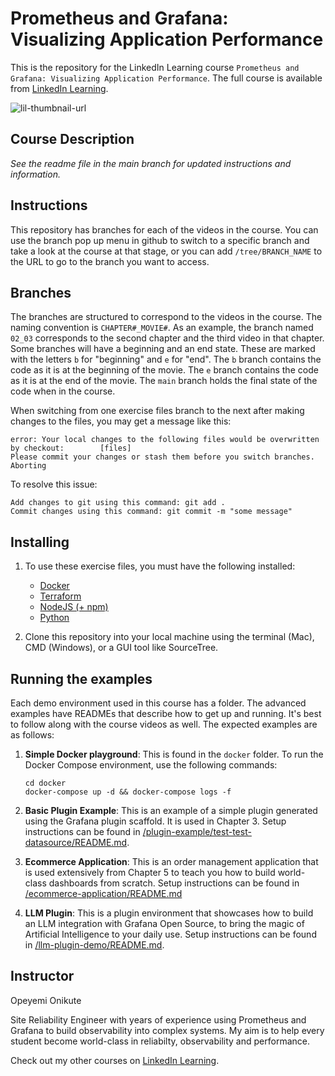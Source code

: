 # Prometheus and Grafana: Visualizing Application Performance
This is the repository for the LinkedIn Learning course `Prometheus and Grafana: Visualizing Application Performance`. The full course is available from [LinkedIn Learning][lil-course-url].

![lil-thumbnail-url]

## Course Description

_See the readme file in the main branch for updated instructions and information._
## Instructions
This repository has branches for each of the videos in the course. You can use the branch pop up menu in github to switch to a specific branch and take a look at the course at that stage, or you can add `/tree/BRANCH_NAME` to the URL to go to the branch you want to access.

## Branches
The branches are structured to correspond to the videos in the course. The naming convention is `CHAPTER#_MOVIE#`. As an example, the branch named `02_03` corresponds to the second chapter and the third video in that chapter. 
Some branches will have a beginning and an end state. These are marked with the letters `b` for "beginning" and `e` for "end". The `b` branch contains the code as it is at the beginning of the movie. The `e` branch contains the code as it is at the end of the movie. The `main` branch holds the final state of the code when in the course.

When switching from one exercise files branch to the next after making changes to the files, you may get a message like this:

    error: Your local changes to the following files would be overwritten by checkout:        [files]
    Please commit your changes or stash them before you switch branches.
    Aborting

To resolve this issue:
	
    Add changes to git using this command: git add .
	Commit changes using this command: git commit -m "some message"

## Installing
1. To use these exercise files, you must have the following installed:
	- [Docker](https://docs.docker.com/engine/install/)
    - [Terraform](https://developer.hashicorp.com/terraform/tutorials/aws-get-started/install-cli)
    - [NodeJS (+ npm)](https://nodejs.org/en/download)
    - [Python](https://www.python.org/downloads/)

2. Clone this repository into your local machine using the terminal (Mac), CMD (Windows), or a GUI tool like SourceTree.

## Running the examples
Each demo environment used in this course has a folder. The advanced examples have READMEs that describe how to get up and running. It's best to follow along with the course videos as well. The expected examples are as follows:

1. **Simple Docker playground**: This is found in the `docker` folder. To run the Docker Compose environment, use the following commands:
    ```
    cd docker
    docker-compose up -d && docker-compose logs -f
    ```

2. **Basic Plugin Example**: This is an example of a simple plugin generated using the Grafana plugin scaffold. It is used in Chapter 3. Setup instructions can be found in [/plugin-example/test-test-datasource/README.md](plugin-example/test-test-datasource/README.md).

3. **Ecommerce Application**: This is an order management application that is used extensively from Chapter 5 to teach you how to build world-class dashboards from scratch. Setup instructions can be found in [/ecommerce-application/README.md](ecommerce-application/README.md)

4. **LLM Plugin**: This is a plugin environment that showcases how to build an LLM integration with Grafana Open Source, to bring the magic of Artificial Intelligence to your daily use. Setup instructions can be found in [/llm-plugin-demo/README.md](llm-plugin-demo/README.md).

## Instructor

Opeyemi Onikute

Site Reliability Engineer with years of experience using Prometheus and Grafana to build observability into complex systems. My aim is to help every student become world-class in reliabilty, observability and performance.
                            

Check out my other courses on [LinkedIn Learning](https://www.linkedin.com/learning/instructors/opeyemi-onikute).


[0]: # (Replace these placeholder URLs with actual course URLs)

[lil-course-url]: https://www.linkedin.com/learning/
[lil-thumbnail-url]: https://media.licdn.com/dms/image/v2/D4E0DAQG0eDHsyOSqTA/learning-public-crop_675_1200/B4EZVdqqdwHUAY-/0/1741033220778?e=2147483647&v=beta&t=FxUDo6FA8W8CiFROwqfZKL_mzQhYx9loYLfjN-LNjgA

